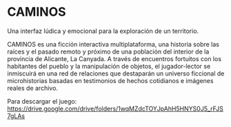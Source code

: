 # CAMINOS
Una interfaz lúdica y emocional para la exploración de un territorio.

CAMINOS es una ficción interactiva multiplataforma, una historia sobre las raíces y el pasado remoto y próximo de una población del interior de la provincia de Alicante, La Canyada. A través de encuentros fortuitos con los habitantes del pueblo y la manipulación de objetos, el jugador-lector se inmiscuirá en una red de relaciones que destaparán un universo ficcional de microhistorias basadas en testimonios de hechos cotidianos e imágenes reales de archivo.

Para descargar el juego: https://drive.google.com/drive/folders/1wqMZdcTOYJpAhH5HNYS0J5_rFJS7gLAs
